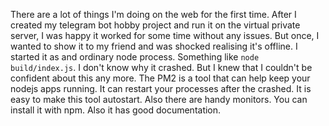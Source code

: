 There are a lot of things I'm doing on the web for the first time. After I created my telegram bot hobby project and run it on the virtual private server, I was happy it worked for some time without any issues. But once, I wanted to show it to my friend and was shocked realising it's offline.
I started it as and ordinary node process. Something like `node build/index.js`. I don't know why it crashed. But I knew that I couldn't be confident about this any more.
The PM2 is a tool that can help keep your nodejs apps running. It can restart your processes after the crashed. It is easy to make this tool autostart. Also there are handy monitors.
You can install it with npm. Also it has good documentation.
